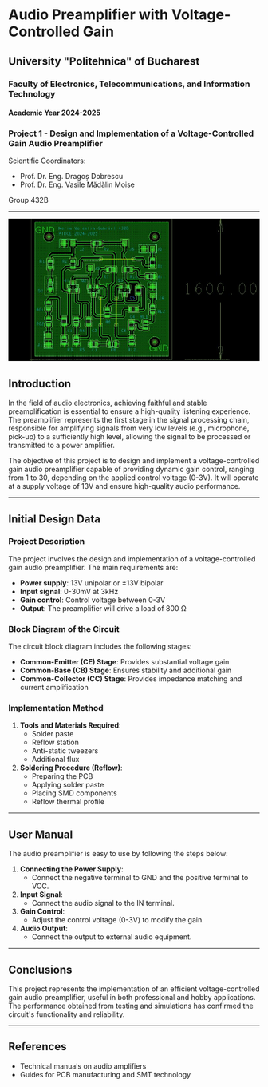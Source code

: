 # Audio Preamplifier with Voltage-Controlled Gain

## University "Politehnica" of Bucharest
### Faculty of Electronics, Telecommunications, and Information Technology
#### Academic Year 2024-2025

### Project 1 - Design and Implementation of a Voltage-Controlled Gain Audio Preamplifier

Scientific Coordinators:
- Prof. Dr. Eng. Dragoș Dobrescu
- Prof. Dr. Eng. Vasile Mădălin Moise

Group 432B

---

![1.](Layout/pcb.jpg?raw=true "PCB")

## Introduction

In the field of audio electronics, achieving faithful and stable preamplification is essential to ensure a high-quality listening experience. The preamplifier represents the first stage in the signal processing chain, responsible for amplifying signals from very low levels (e.g., microphone, pick-up) to a sufficiently high level, allowing the signal to be processed or transmitted to a power amplifier.

The objective of this project is to design and implement a voltage-controlled gain audio preamplifier capable of providing dynamic gain control, ranging from 1 to 30, depending on the applied control voltage (0-3V). It will operate at a supply voltage of 13V and ensure high-quality audio performance.

---

## Initial Design Data

### Project Description

The project involves the design and implementation of a voltage-controlled gain audio preamplifier. The main requirements are:
- **Power supply**: 13V unipolar or ±13V bipolar
- **Input signal**: 0-30mV at 3kHz
- **Gain control**: Control voltage between 0-3V
- **Output**: The preamplifier will drive a load of 800 Ω

### Block Diagram of the Circuit

The circuit block diagram includes the following stages:
- **Common-Emitter (CE) Stage**: Provides substantial voltage gain
- **Common-Base (CB) Stage**: Ensures stability and additional gain
- **Common-Collector (CC) Stage**: Provides impedance matching and current amplification

### Implementation Method

1. **Tools and Materials Required**:
    - Solder paste
    - Reflow station
    - Anti-static tweezers
    - Additional flux
2. **Soldering Procedure (Reflow)**:
    - Preparing the PCB
    - Applying solder paste
    - Placing SMD components
    - Reflow thermal profile

---

## User Manual

The audio preamplifier is easy to use by following the steps below:

1. **Connecting the Power Supply**:
    - Connect the negative terminal to GND and the positive terminal to VCC.
2. **Input Signal**:
    - Connect the audio signal to the IN terminal.
3. **Gain Control**:
    - Adjust the control voltage (0-3V) to modify the gain.
4. **Audio Output**:
    - Connect the output to external audio equipment.

---

## Conclusions

This project represents the implementation of an efficient voltage-controlled gain audio preamplifier, useful in both professional and hobby applications. The performance obtained from testing and simulations has confirmed the circuit's functionality and reliability.

---

## References

- Technical manuals on audio amplifiers
- Guides for PCB manufacturing and SMT technology
